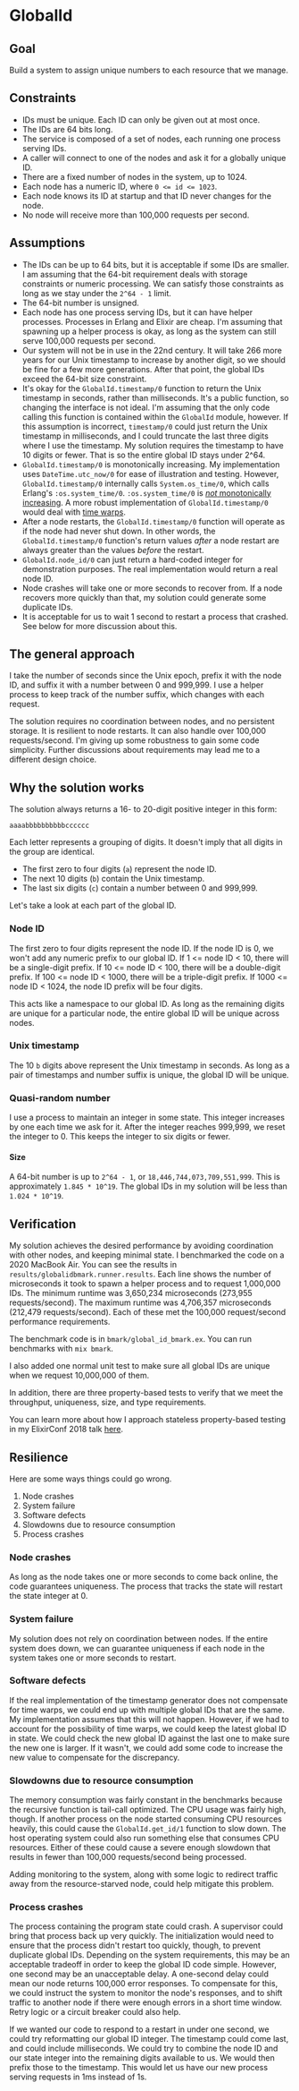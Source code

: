 # GlobalId

## Goal

Build a system to assign unique numbers to each resource that we manage.

## Constraints

* IDs must be unique. Each ID can only be given out at most once.
* The IDs are 64 bits long.
* The service is composed of a set of nodes, each running one process serving IDs.
* A caller will connect to one of the nodes and ask it for a globally unique ID.
* There are a fixed number of nodes in the system, up to 1024.
* Each node has a numeric ID, where `0 <= id <= 1023`.
* Each node knows its ID at startup and that ID never changes for the node.
* No node will receive more than 100,000 requests per second.

## Assumptions

* The IDs can be up to 64 bits, but it is acceptable if some IDs are smaller. I am assuming that the 64-bit requirement deals with storage constraints or numeric processing. We can satisfy those constraints as long as we stay under the `2^64 - 1` limit.
* The 64-bit number is unsigned.
* Each node has one process serving IDs, but it can have helper processes. Processes in Erlang and Elixir are cheap. I'm assuming that spawning up a helper process is okay, as long as the system can still serve 100,000 requests per second.
* Our system will not be in use in the 22nd century. It will take 266 more years for our Unix timestamp to increase by another digit, so we should be fine for a few more generations. After that point, the global IDs exceed the 64-bit size constraint.
* It's okay for the `GlobalId.timestamp/0` function to return the Unix timestamp in seconds, rather than milliseconds. It's a public function, so changing the interface is not ideal. I'm assuming that the only code calling this function is contained within the `GlobalId` module, however. If this assumption is incorrect, `timestamp/0` could just return the Unix timestamp in milliseconds, and I could truncate the last three digits where I use the timestamp. My solution requires the timestamp to have 10 digits or fewer. That is so the entire global ID stays under 2^64.
* `GlobalId.timestamp/0` is monotonically increasing. My implementation uses `DateTime.utc_now/0` for ease of illustration and testing. However, `GlobalId.timestamp/0` internally calls `System.os_time/0`, which calls Erlang's `:os.system_time/0`. `:os.system_time/0` is [_not_ monotonically increasing](http://erlang.org/doc/man/os.html#system_time-0). A more robust implementation of `GlobalId.timestamp/0` would deal with [time warps](http://erlang.org/doc/apps/erts/time_correction.html#time-warp).
* After a node restarts, the `GlobalId.timestamp/0` function will operate as if the node had never shut down. In other words, the `GlobalId.timestamp/0` function's return values _after_ a node restart are always greater than the values _before_ the restart.
* `GlobalId.node_id/0` can just return a hard-coded integer for demonstration purposes. The real implementation would return a real node ID.
* Node crashes will take one or more seconds to recover from. If a node recovers more quickly than that, my solution could generate some duplicate IDs.
* It is acceptable for us to wait 1 second to restart a process that crashed. See below for more discussion about this.

## The general approach
I take the number of seconds since the Unix epoch, prefix it with the node ID, and suffix it with a number between 0 and 999,999. I use a helper process to keep track of the number suffix, which changes with each request.

The solution requires no coordination between nodes, and no persistent storage. It is resilient to node restarts. It can also handle over 100,000 requests/second. I'm giving up some robustness to gain some code simplicity. Further discussions about requirements may lead me to a different design choice.

## Why the solution works
The solution always returns a 16- to 20-digit positive integer in this form:

```
aaaabbbbbbbbbbcccccc
```

Each letter represents a grouping of digits. It doesn't imply that all digits in the group are identical.

* The first zero to four digits (`a`) represent the node ID.
* The next 10 digits (`b`) contain the Unix timestamp.
* The last six digits (`c`) contain a number between 0 and 999,999.

Let's take a look at each part of the global ID.

### Node ID

The first zero to four digits represent the node ID. If the node ID is 0, we won't add any numeric prefix to our global ID. If 1 <= node ID < 10, there will be a single-digit prefix. If 10 <= node ID < 100, there will be a double-digit prefix. If 100 <= node ID < 1000, there will be a triple-digit prefix. If 1000 <= node ID < 1024, the node ID prefix will be four digits.

This acts like a namespace to our global ID. As long as the remaining digits are unique for a particular node, the entire global ID will be unique across nodes.

### Unix timestamp

The 10 `b` digits above represent the Unix timestamp in seconds. As long as a pair of timestamps and number suffix is unique, the global ID will be unique.

### Quasi-random number
I use a process to maintain an integer in some state. This integer increases by one each time we ask for it. After the integer reaches 999,999, we reset the integer to 0. This keeps the integer to six digits or fewer.

#### Size
A 64-bit number is up to `2^64 - 1`, or  `18,446,744,073,709,551,999`. This is approximately `1.845 * 10^19`.
The global IDs in my solution will be less than `1.024 * 10^19`.

## Verification

My solution achieves the desired performance by avoiding coordination with other nodes, and keeping minimal state. I benchmarked the code on a 2020 MacBook Air. You can see the results in `results/globalidbmark.runner.results`. Each line shows the number of microseconds it took to spawn a helper process and to request 1,000,000 IDs. The minimum runtime was 3,650,234 microseconds (273,955 requests/second). The maximum runtime was 4,706,357 microseconds (212,479 requests/second). Each of these met the 100,000 request/second performance requirements.

The benchmark code is in `bmark/global_id_bmark.ex`. You can run benchmarks with `mix bmark`.

I also added one normal unit test to make sure all global IDs are unique when we request 10,000,000 of them.

In addition, there are three property-based tests to verify that we meet the throughput, uniqueness, size, and type requirements.

You can learn more about how I approach stateless property-based testing in my ElixirConf 2018 talk [here](https://youtu.be/OVLTHGaTi7k).

## Resilience

Here are some ways things could go wrong.

1. Node crashes
2. System failure
3. Software defects
4. Slowdowns due to resource consumption
5. Process crashes

### Node crashes

As long as the node takes one or more seconds to come back online, the code guarantees uniqueness. The process that tracks the state will restart the state integer at 0.

### System failure

My solution does not rely on coordination between nodes. If the entire system does down, we can guarantee uniqueness if each node in the system takes one or more seconds to restart.

### Software defects

If the real implementation of the timestamp generator does not compensate for time warps, we could end up with multiple global IDs that are the same. My implementation assumes that this will not happen. However, if we had to account for the possibility of time warps, we could keep the latest global ID in state. We could check the new global ID against the last one to make sure the new one is larger. If it wasn't, we could add some code to increase the new value to compensate for the discrepancy.

### Slowdowns due to resource consumption

The memory consumption was fairly constant in the benchmarks because the recursive function is tail-call optimized. The CPU usage was fairly high, though. If another process on the node started consuming CPU resources heavily, this could cause the `GlobalId.get_id/1` function to slow down. The host operating system could also run something else that consumes CPU resources. Either of these could cause a severe enough slowdown that results in fewer than 100,000 requests/second being processed.

Adding monitoring to the system, along with some logic to redirect traffic away from the resource-starved node, could help mitigate this problem.

### Process crashes

The process containing the program state could crash. A supervisor could bring that process back up very quickly. The initialization would need to ensure that the process didn't restart too quickly, though, to prevent duplicate global IDs. Depending on the system requirements, this may be an acceptable tradeoff in order to keep the global ID code simple. However, one second may be an unacceptable delay. A one-second delay could mean our node returns 100,000 error responses. To compensate for this, we could instruct the system to monitor the node's responses, and to shift traffic to another node if there were enough errors in a short time window. Retry logic or a circuit breaker could also help.

If we wanted our code to respond to a restart in under one second, we could try reformatting our global ID integer. The timestamp could come last, and could include milliseconds. We could try to combine the node ID and our state integer into the remaining digits available to us. We would then prefix those to the timestamp. This would let us have our new process serving requests in 1ms instead of 1s.
